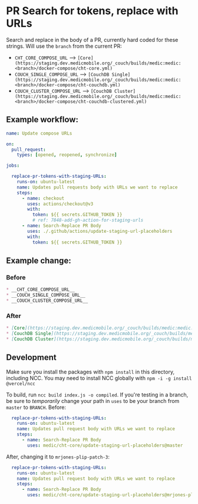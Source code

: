 # PR Search for tokens, replace with URLs

Search and replace in the body of a PR, currently hard coded for these strings. Will use the `branch` from the current PR:

* `CHT_CORE_COMPOSE_URL` --> `[Core](https://staging.dev.medicmobile.org/_couch/builds/medic:medic:<branch>/docker-compose/cht-core.yml)`
* `COUCH_SINGLE_COMPOSE_URL` --> `[CouchDB Single](https://staging.dev.medicmobile.org/_couch/builds/medic:medic:<branch>/docker-compose/cht-couchdb.yml)`
* `COUCH_CLUSTER_COMPOSE_URL` --> `[CouchDB Cluster](https://staging.dev.medicmobile.org/_couch/builds/medic:medic:<branch>/docker-compose/cht-couchdb-clustered.yml)`

## Example workflow:

```yaml
name: Update compose URLs

on:
  pull_request:
    types: [opened, reopened, synchronize]

jobs:

  replace-pr-tokens-with-staging-URLs:
    runs-on: ubuntu-latest
    name: Updates pull requests body with URLs we want to replace
    steps:
      - name: checkout
        uses: actions/checkout@v3
        with:
          token: ${{ secrets.GITHUB_TOKEN }}
          # ref: 7848-add-gh-action-for-staging-urls
      - name: Search-Replace PR Body
        uses: ./.github/actions/update-staging-url-placeholders
        with:
          token: ${{ secrets.GITHUB_TOKEN }}
```


## Example change:

### Before

```markdown
* __CHT_CORE_COMPOSE_URL__
* __COUCH_SINGLE_COMPOSE_URL__
* __COUCH_CLUSTER_COMPOSE_URL__
```

### After

```markdown
* [Core](https://staging.dev.medicmobile.org/_couch/builds/medic:medic:<branch>/docker-compose/cht-core.yml)
* [CouchDB Single](https://staging.dev.medicmobile.org/_couch/builds/medic:medic:<branch>/docker-compose/cht-couchdb.yml)
* [CouchDB Cluster](https://staging.dev.medicmobile.org/_couch/builds/medic:medic:<branch>/docker-compose/cht-couchdb-clustered.yml)
```

## Development

Make sure you install the packages with `npm install` in this directory, including NCC. You may need to install NCC
globally with `npm -i -g install @vercel/ncc`

To build, run `ncc build index.js -o compiled`.  If you're testing in a branch, be sure to *temporarily* change your
path in `uses` to be your branch from `master` to `BRANCH`.  Before:

```yaml
  replace-pr-tokens-with-staging-URLs:
    runs-on: ubuntu-latest
    name: Updates pull request body with URLs we want to replace
    steps:
      - name: Search-Replace PR Body
        uses: medic/cht-core/update-staging-url-placeholders@master
```

After, changing it to `mrjones-plip-patch-3`:

```yaml
  replace-pr-tokens-with-staging-URLs:
    runs-on: ubuntu-latest
    name: Updates pull request body with URLs we want to replace
    steps:
      - name: Search-Replace PR Body
        uses: medic/cht-core/update-staging-url-placeholders@mrjones-plip-patch-3
```
